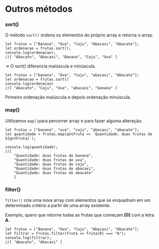 # Outros métodos

### sort()

O método `sort()` ordena os elementos do próprio array e retorna o array.

```
let frutas = ["Banana", "Uva", "Caju", "Abacaxi", "Abacate"];
let ordenacao = frutas.sort();
console.log(ordenacao);
//[ "Abacate", "Abacaxi", "Banana", "Caju", "Uva" ]
```

\-> O sort() diferencia maiúscula e minúscula.

```
let frutas = ["banana", "Uva", "Caju", "abacaxi", "Abacate"];
let ordenacao = frutas.sort()
console.log(ordenacao)
//[ "Abacate", "Caju", "Uva", "abacaxi", "banana" ]
```

Primeiro ordenação maiúscula e depois ordenação minúscula.

### map()

Utilizamos `map()`para percorrer array e para fazer alguma alteração.

```
let frutas = ["banana", "uva", "caju", "abacaxi", "abacate"];
let quantidade = frutas.map(qntFruta => `Quantidade: duas frutas de ${qntFruta}`);

console.log(quantidade);
//[ 
    "Quantidade: duas frutas de banana",
    "Quantidade: duas frutas de uva", 
    "Quantidade: duas frutas de caju", 
    "Quantidade: duas frutas de abacaxi", 
    "Quantidade: duas frutas de abacate" 
    ]
```

### filter()

`filter()` cria uma nova array com elementos que se enquadram em um determinado critério a partir de uma array existente.

Exemplo, quero que retorne todas as frutas que começam **\[0]** com a letra **A**.

```
let frutas = ["Banana", "Uva", "Caju", "Abacaxi", "Abacate"];
let filtrar = frutas.filter(fruta => fruta[0] === "A");
console.log(filtrar);
//[ "Abacate", "Abacaxi" ]
```


